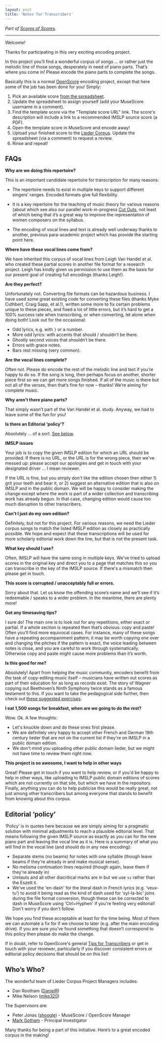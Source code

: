 ```yaml
---
layout: post
title: 'Notes for Transcribers'
---
```


_Part of [Scores of Scores](/scores-of-scores)._

---

Welcome!

Thanks for participating in this very exciting encoding project.

In this project you’ll find a wonderful corpus of songs … or rather just the melodic line of those songs, desperately in need of piano parts. That’s where you come in! Please encode the piano parts to complete the songs.

Basically this is a normal [OpenScore](https://openscore.cc) encoding project, except that here some of the job has been done for you! Simply:

1. Pick an available score [from the spreadsheet](https://docs.google.com/spreadsheets/d/1KHeLrjdcF1X5LMhtFzE3pnS_cmQH8ZIxGU9QUFCts9I/edit?usp=sharing).
1. Update the spreadsheet to assign yourself (add your MuseScore username in a comment).
1. Find the template score via the "Template score URL" link. The score's description will include a link to a recommended IMSLP source score (a PDF).
1. Open the template score in MuseScore and encode away!
1. Upload your finished score to the [Lieder Corpus](https://musescore.com/openscore-lieder-corpus). Update the spreadsheet (via a comment) to request a review.
1. Rinse and repeat!

## FAQs

**Why are we doing this repertoire?**

This is an important candidate repertoire for transcription for many reasons:

  - The repertoire needs to exist in multiple keys to support different singers’ ranges. Encoded formats give full flexibility.

  - It is a key repertoire for the teaching of music theory for various reasons (about which see also our parallel work-in-progress [Cut Outs](https://fourscoreandmore.org/cut-outs/), not least of which being that it’s a great way to improve the representation of women composers on the syllabus.

  - The encoding of vocal lines and text is already well underway thanks to another, previous para-academic project which has provide the starting point here.

**Where have these vocal lines come from?**

We have inherited this corpus of vocal lines from Leigh Van Handel et al. who created these partial scores in another file format for a research project. Leigh has kindly given us permission to use them as the basis for our present goal of creating full encodings (thanks Leigh!).

**Are they perfect?**

Unfortunately not. Converting file formats can be hazardous business. I have used some great existing code for converting these files (thanks Myke Cuthbert, Craig Sapp, et al.!), written some more to fix certain problems unique to these pieces, and fixed a lot of little errors, but it’s hard to get a 100% success rate when transcribing, or when converting, let alone when doing both! Look out for the occasional:

- Odd lyrics, e.g. with `}` or a number.
- More odd lyrics: with accents that should / shouldn’t be there.
- Ghostly second voices that shouldn’t be there.
- Errors with grace notes.
- Bars rest missing (very common).

**Are the vocal lines complete?**

Often not. Please do encode the rest of the melodic line and text if you’re happy to do so. If the song is long, then perhaps focus on another, shorter piece first so we can get more songs finished. If all of the music is there but not all of the verses, then that’s fine for now – thanks! We’re aiming for complete music.

**Why aren’t there piano parts?**

That simply wasn’t part of the Van Handel et al. study. Anyway, we had to leave some of the fun for you!

**Is there an Editorial ‘policy’?**

Absolutely … of a sort. [See below](#editorial-policy).

**IMSLP issues**

Your job is to copy the given IMSLP edition for which an URL should be provided. If there is no URL, or the URL is for the wrong piece, then we've messed up: please accept our apologies and get in touch with your designated driver … I mean reviewer.

If the URL is fine, but you simply don't like the edition chosen then either 1) grit your teeth and bear it, or 2) suggest an alternative edition that is also on IMSLP and in the public domain. We will be happy to consider making the change except where the work is part of a wider collection and transcribing work has already begun. In that case, changing edition would cause too much disruption to other transcribers.

**Can't I just do my own edition?**

Definitely, but not for this project. For various reasons, we need the Lieder corpus songs to match the listed IMSLP edition as closely as practically possible. We hope and expect that these transcriptions will be used for more scholarly editorial work down the line, but that is not the present task.

**What key should I use?**

Often, IMSLP will have the same song in multiple keys. We've tried to upload scores in the original key and direct you to a page that matches this so you can transcribe in the key of the IMSLP source. If there's a mismatch then please get in touch.

**This score is corrupted / unacceptably full or errors.**

Sorry about that. Let us know the offending score’s name and we’ll see if it’s redeemable / speaks to a wider problem. In the meantime, there are plenty more!

**Got any timesaving tips?**

I sure do! The main one is to look out for any repetitions, either exact or partial. If a whole section is repeated then that’s obvious: copy and paste! Often you’ll find more equivocal cases. For instance, many of these songs have a repeating accompaniment pattern; it may be worth copying one over and changing the pitches if the pattern is exact, the voice leading between notes is close, and you are careful to work through systematically. Otherwise copy and paste might cause more problems than it’s worth.

**Is this good for me?**

Absolutely! Apart from helping the music community, encoders benefit from the task of copy-editing music itself – musicians have written out scores as part of their education for as long as records exist. The story of Wagner copying out Beethoven’s Ninth Symphony twice stands as a famous testament to this. If you want to take the pedagogical side further, then check out [these suggested exercises](/scores-of-scores/learn-by-doing).

**I eat 1,500 songs for breakfast, when are we going to do the rest?**

Wow. Ok. A few thoughts:

- Let's knuckle down and do these ones first please.
- We are definitely very happy to accept other French and German 19th century lieder that are not on the current list if they're on IMSLP in a public domain edition.
- We don't mind you uploading other public domain lieder, but we might not have time to review them right now.

**This project is so awesome, I want to help in other ways**

Great! Please get in touch if you want to help review, or if you'd be happy to help in other ways, like uploading to IMSLP public domain editions of scores which are not currently on that site, but which we have in the repository. Finally, anything you can do to help publicise this would be really great, not just among other transcribers but among everyone that stands to benefit from knowing about this corpus.

## Editorial ‘policy’

‘Policy’ is in quotes here because we are simply aiming for a pragmatic solution with minimal adjustments to reach a plausible editorial level. That means following the given IMSLP source as exactly as you can for the new piano part and leaving the vocal line as it is. Here is a summary of what you will find in the vocal line (and should do in any new encoding):

- Separate stems (no beams) for notes with one syllable (though leave beams if they're already in and make musical sense).
- No melisma continuation lines required (though again, leave them if they're already in)
- Umlauts and all other diacritical marks are in but we use `ss` rather than the Eszett `ß`.
- We've used the 'en-dash' for the literal dash in French lyrics (e.g. ‘veux-tu’) to avoid it being read as the kind of dash used for 'syl-la-bic' joins during the file format conversion, though these can be corrected to dash in MuseScore using 'Ctrl+Hyphen' if you're feeling very editorial! Don't worry if you don't follow.

We hope you find these acceptable at least for the time being. Most of them we can automate a fix for if we choose to later (e.g. after the main encoding drive). If you are sure you’ve found something that doesn’t correspond to this policy then please do make the change.

If in doubt, refer to OpenScore's general [Tips for Transcribers](https://musescore.com/shoogle/scores/3434266) or get in touch with your reviewer, particularly if you discover consistent errors or editorial policy decisions that should be on this list!

## Who’s Who?

The wonderful team of Lieder Corpus Project Managers includes:
- Dan Rootham ([DanielR](https://musescore.com/danielr))
- Mike Nelson ([mike320](https://musescore.com/mike320))

The Supervisors are:

- Peter Jonas ([shoogle](https://musescore.com/shoogle)) - MuseScore / OpenScore Manager
- [Mark Gotham](/people/MG_bio.md) - Principal Investigator

Many thanks for being a part of this initiative. Here’s to a great encoded corpus in the making!
